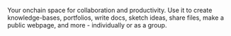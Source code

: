 Your onchain space for collaboration and productivity. Use it to create knowledge-bases, portfolios, write docs, sketch ideas, share files, make a public webpage, and more - individually or as a group.
